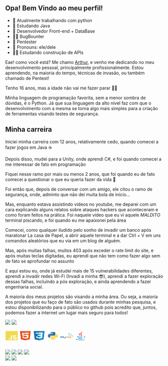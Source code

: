 ## Opa! Bem Vindo ao meu perfil!

<!-- YOU FOUND ME!  -->

- 🤖 Atualmente trabalhando com python
- 🔭 Estudando Java
- 🏬 Desenvolvedor Front-end + DataBase
- 👨‍💼 BugBounter
- 👾 Pentester
- 🙂 Pronouns: ele/dele
- 💪🏻 Estudando construção de APIs

Eae! como você está? Me chamo <a href="https://github.com/HeyTenebrisVenator">Arthur</a>, e venho me dedicando no meu desenvolvimento pessoal, principalmente profissionalmente. Estou aprendendo, na maioria do tempo, técnicas de invasão, ou também chamado de Pentest!

Tenho 16 anos, mas a idade não vai me fazer parar 💪🏻

Minha linguagem de programação favorita, sem a menor sombra de dúvidas, é o Python. Já que sua linguagem da alto nível faz com que o desenvolvimento com a mesma se torna algo mais simples para a criação de ferramentas visando testes de segurança.

## Minha carreira
Iniciei minha carreira com 12 anos, relativamente cedo, quando comecei a fazer jogos em Java ☕

Depois disso, mudei para a Unity, onde aprendi C#, e foi quando comecei a me interessar de fato em programação

Fiquei nesse ramo por mais ou menos 2 anos, que foi quando eu de fato comecei a questionar o que eu queria fazer da vida 🤔

Foi então que, depois de conversar com um amigo, ele citou o ramo de segurança, onde, adminto que não dei muita bola de início...

Mas, enquanto estava assistindo vídeos no youtube, me deparei com um cara explicando alguns relatos sobre ataques hackers que aconteceram e como foram feitos na prática. Foi naquele vídeo que eu vi aquele *MALDITO* terminal piscando, e foi quando eu me apaixonei pela área

Comecei, como qualquer iludido pelo sonho de invadir um banco após maratonar La casa de Papel, a abrir aquele terminal e a dar Ctrl + V em uns comandos aleatórios que eu via em um blog de alguém.

Mas, após muitas falhas, muitos 403 após exceder o rate limit do site, e após muitas teclas digitadas, eu aprendi que não tem como fazer algo sem de fato se aprofundar no assunto

E aqui estou eu, onde já estudei mais de 15 vulnerabilidades diferentes, aprendi a invadir redes Wi-Fi (Invadi a minha 😎), aprendi a fazer exploração dessas falhas, incluíndo a pós exploração, e ainda aprendendo a fazer engenharia social.



A maioria dos meus projetos são visando a minha área. Ou seja, a maioria dos projetos que eu faço de fato são usados durante minhas pesquisa, e estou disponibilizando para o público no github pois acredito que, juntos, podemos fazer a internet um lugar mais seguro para todos!

<img height="180em" src="https://github-readme-stats.vercel.app/api?username=HeyTenebrisVenator&show_icons=true&theme=dark"/>
<img height="180em" src="https://github-readme-stats.vercel.app/api/top-langs?username=HeyTenebrisVenator&show_icons=true&theme=dark"/>
<div style="display: inline_block"><br>
  <img align="center" height="30" width="40" src="https://raw.githubusercontent.com/devicons/devicon/master/icons/javascript/javascript-plain.svg">
  <img align="center" height="30" width="40" src="https://raw.githubusercontent.com/devicons/devicon/master/icons/html5/html5-original.svg">
  <img align="center" height="30" width="40" src="https://raw.githubusercontent.com/devicons/devicon/master/icons/css3/css3-original.svg">
  <img align="center" height="30" width="40" src="https://raw.githubusercontent.com/devicons/devicon/master/icons/python/python-original.svg">
  <img align="center" height="30" width="40" src="https://github.com/devicons/devicon/blob/master/icons/mysql/mysql-original-wordmark.svg">
    <img align="center" height="30" width="40" src="https://github.com/devicons/devicon/blob/master/icons/java/java-original.svg">
</div>
  
  ##
 
<div> 
  <a href="https://www.instagram.com/arthurjww/" target="_blank"><img src="https://img.shields.io/badge/-Instagram-%23E4405F?style=for-the-badge&logo=instagram&logoColor=white" target="_blank"></a>
  <a href="mailto:arthur.johann.witt@gmail.com"><img src="https://img.shields.io/badge/-Gmail-%23333?style=for-the-badge&logo=gmail&logoColor=white" target="_blank"></a>
  <a href="https://www.linkedin.com/in/arthur-witt-a4a8b531b/" target="_blank"><img src="https://img.shields.io/badge/-LinkedIn-%230077B5?style=for-the-badge&logo=linkedin&logoColor=white" target="_blank"></a> 
  <a href="https://tryhackme.com/p/arthurjww" target="_blank"><img src="https://img.shields.io/badge/-TryHackMe-red?style=for-the-badge&logo=tryhackme" target="_blank"></a> </div>
  <a href="https://hackerone.com/tenebris_venator" target="_blank"><img src="https://img.shields.io/badge/-HackerOne-black?style=for-the-badge&logo=hackerone" target="_blank"></a> </div>
  <a href="https://bugcrowd.com/Tenebris_Venator" target="_blank"><img src="https://img.shields.io/badge/-BugCrowd-orange?style=for-the-badge&logo=bugcrowd" target="_blank"></a> </div>
  
